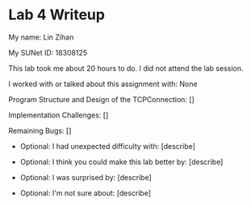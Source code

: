Lab 4 Writeup
=============

My name: Lin Zihan

My SUNet ID: 18308125

This lab took me about 20 hours to do. I did not attend the lab session.

I worked with or talked about this assignment with: None

Program Structure and Design of the TCPConnection:
[]

Implementation Challenges:
[]

Remaining Bugs:
[]

- Optional: I had unexpected difficulty with: [describe]

- Optional: I think you could make this lab better by: [describe]

- Optional: I was surprised by: [describe]

- Optional: I'm not sure about: [describe]
